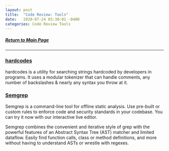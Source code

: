```yaml
---
layout: post
title:  "Code Review: Tools"
date:   2020-07-24 03:30:01 -0400
categories: Code Review Tools
---
```

##### [Return to Main Page](https://thegetch.github.io/penetration/testing/resources/2020/07/24/Home/)

---

### [hardcodes](https://github.com/s0md3v/hardcodes/blob/master/README.md)

hardcodes is a utility for searching strings hardcoded by developers in programs. It uses a modular tokenizer that can handle comments, any number of backslashes & nearly any syntax you throw at it.

### [Semgrep](https://github.com/returntocorp/semgrep)

Semgrep is a command-line tool for offline static analysis. Use pre-built or custom rules to enforce code and security standards in your codebase. You can try it now with our interactive live editor.

Semgrep combines the convenient and iterative style of grep with the powerful features of an Abstract Syntax Tree (AST) matcher and limited dataflow. Easily find function calls, class or method definitions, and more without having to understand ASTs or wrestle with regexes.


